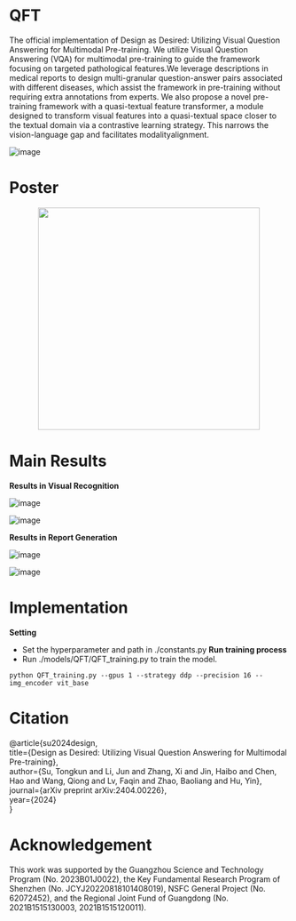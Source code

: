 # QFT
The official implementation of Design as Desired: Utilizing Visual Question Answering for Multimodal Pre-training. We utilize Visual Question Answering (VQA) for multimodal pre-training to guide the framework focusing on targeted pathological features.We leverage descriptions in medical reports to design multi-granular question-answer pairs associated with different diseases, which assist the framework in pre-training without requiring extra annotations from experts. We also propose a novel pre-training framework with a quasi-textual feature transformer, a module designed to transform visual features into a quasi-textual space closer to the textual domain via a contrastive learning strategy. This narrows the vision-language gap and facilitates modalityalignment.

![image](https://github.com/MoramiSu/QFT/assets/91274335/89de6b63-6392-467b-a6a2-407cd50fd95a)

# Poster
<center>
    <img src="[https://xxxx](https://github.com/user-attachments/assets/b457d971-1a02-4355-b66b-05ff67c890dd)" width="400">
</center>

# Main Results
**Results in Visual Recognition**

![image](https://github.com/user-attachments/assets/d2a01348-ab75-4157-853f-99f300a739b6)

![image](https://github.com/user-attachments/assets/008e3bfc-17df-49e5-92b4-deceb181b1d9)

**Results in Report Generation**

![image](https://github.com/user-attachments/assets/dfde0608-c483-4e68-98fd-9637df213ab5)

![image](https://github.com/user-attachments/assets/bdab2fe5-164d-4c88-aa00-9f3283e27f28)

# Implementation
**Setting**
- Set the hyperparameter and path in ./constants.py
**Run training process**
- Run ./models/QFT/QFT_training.py to train the model.
```
python QFT_training.py --gpus 1 --strategy ddp --precision 16 --img_encoder vit_base
```

# Citation
@article{su2024design,  
  title={Design as Desired: Utilizing Visual Question Answering for Multimodal Pre-training},  
  author={Su, Tongkun and Li, Jun and Zhang, Xi and Jin, Haibo and Chen, Hao and Wang, Qiong and Lv, Faqin and Zhao, Baoliang and Hu, Yin},  
  journal={arXiv preprint arXiv:2404.00226},  
  year={2024}  
}

# Acknowledgement
This work was supported by the Guangzhou Science and Technology Program (No. 2023B01J0022), the Key Fundamental Research Program of Shenzhen (No. JCYJ20220818101408019), NSFC General Project (No. 62072452), and the Regional Joint Fund of Guangdong (No. 2021B1515130003, 2021B1515120011).
